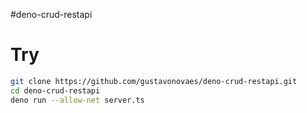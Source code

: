 #deno-crud-restapi

# Try
```sh
git clone https://github.com/gustavonovaes/deno-crud-restapi.git
cd deno-crud-restapi
deno run --allow-net server.ts
```
